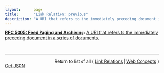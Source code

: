 ```yaml
---
layout:      page
title:       "Link Relation: previous"
description: "A URI that refers to the immediately preceding document in a series of documents."
---
```


**[RFC 5005: Feed Paging and Archiving](/specs/IETF/RFC/5005 "Syndicated Web feeds (using formats such as Atom) are often split into multiple documents to save bandwidth, allow &#34;sliding window&#34; access, or for other purposes. This specification formalizes two types of feeds that can span one or more feed documents; &#34;paged&#34; feeds and &#34;archived&#34; feeds. Additionally, it defines &#34;complete&#34; feeds to cover the case when a single feed document explicitly represents all of the feed's entries."):** [A URI that refers to the immediately preceding document in a series of documents.](http://tools.ietf.org/html/rfc5005#section-3 "Read documentation for Link Relation &#34;previous&#34;")

<br/>
<hr/>

<p style="float : left"><a href="previous.json" title="Get JSON representing this particular Web Concept">Get JSON</a></p>
<p style="text-align: right">Return to list of all ( <a href="../link-relations">Link Relations</a> | <a href="../">Web Concepts</a> )</p>
